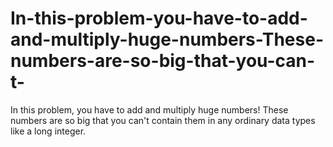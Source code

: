 # In-this-problem-you-have-to-add-and-multiply-huge-numbers-These-numbers-are-so-big-that-you-can-t-
In this problem, you have to add and multiply huge numbers! These numbers are so big that you can't contain them in any ordinary data types like a long integer.
